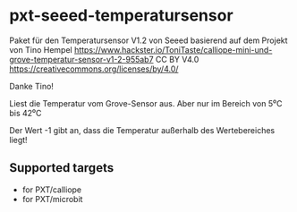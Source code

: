 # pxt-seeed-temperatursensor


 Paket für den Temperatursensor V1.2 von Seeed
 basierend auf dem Projekt von Tino Hempel
 https://www.hackster.io/ToniTaste/calliope-mini-und-grove-temperatur-sensor-v1-2-955ab7
 CC BY V4.0 https://creativecommons.org/licenses/by/4.0/

 Danke Tino!

 Liest die Temperatur vom Grove-Sensor aus.
 Aber nur im Bereich von 5⁰C bis 42⁰C

 Der Wert -1 gibt an, dass die Temperatur außerhalb des Wertebereiches liegt!


## Supported targets

* for PXT/calliope
* for PXT/microbit
